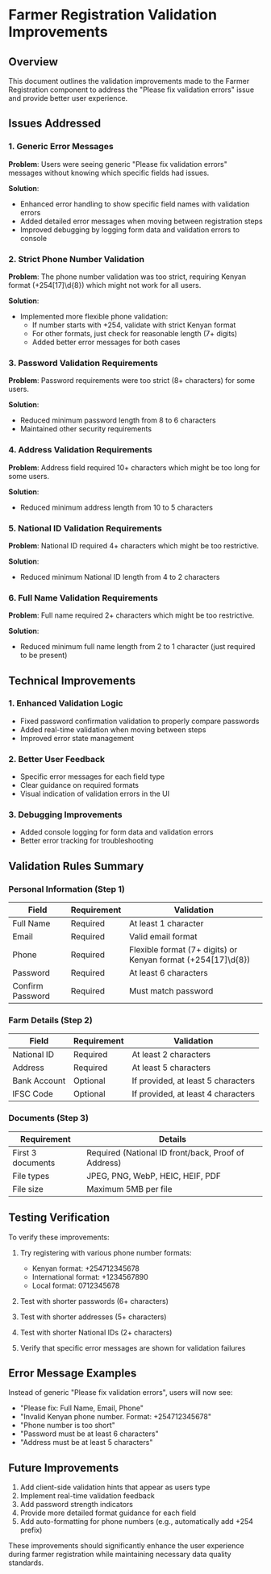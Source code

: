 # Farmer Registration Validation Improvements

## Overview
This document outlines the validation improvements made to the Farmer Registration component to address the "Please fix validation errors" issue and provide better user experience.

## Issues Addressed

### 1. Generic Error Messages
**Problem**: Users were seeing generic "Please fix validation errors" messages without knowing which specific fields had issues.

**Solution**: 
- Enhanced error handling to show specific field names with validation errors
- Added detailed error messages when moving between registration steps
- Improved debugging by logging form data and validation errors to console

### 2. Strict Phone Number Validation
**Problem**: The phone number validation was too strict, requiring Kenyan format (+254[17]\d{8}) which might not work for all users.

**Solution**:
- Implemented more flexible phone validation:
  - If number starts with +254, validate with strict Kenyan format
  - For other formats, just check for reasonable length (7+ digits)
  - Added better error messages for both cases

### 3. Password Validation Requirements
**Problem**: Password requirements were too strict (8+ characters) for some users.

**Solution**:
- Reduced minimum password length from 8 to 6 characters
- Maintained other security requirements

### 4. Address Validation Requirements
**Problem**: Address field required 10+ characters which might be too long for some users.

**Solution**:
- Reduced minimum address length from 10 to 5 characters

### 5. National ID Validation Requirements
**Problem**: National ID required 4+ characters which might be too restrictive.

**Solution**:
- Reduced minimum National ID length from 4 to 2 characters

### 6. Full Name Validation Requirements
**Problem**: Full name required 2+ characters which might be too restrictive.

**Solution**:
- Reduced minimum full name length from 2 to 1 character (just required to be present)

## Technical Improvements

### 1. Enhanced Validation Logic
- Fixed password confirmation validation to properly compare passwords
- Added real-time validation when moving between steps
- Improved error state management

### 2. Better User Feedback
- Specific error messages for each field type
- Clear guidance on required formats
- Visual indication of validation errors in the UI

### 3. Debugging Improvements
- Added console logging for form data and validation errors
- Better error tracking for troubleshooting

## Validation Rules Summary

### Personal Information (Step 1)
| Field | Requirement | Validation |
|-------|-------------|------------|
| Full Name | Required | At least 1 character |
| Email | Required | Valid email format |
| Phone | Required | Flexible format (7+ digits) or Kenyan format (+254[17]\d{8}) |
| Password | Required | At least 6 characters |
| Confirm Password | Required | Must match password |

### Farm Details (Step 2)
| Field | Requirement | Validation |
|-------|-------------|------------|
| National ID | Required | At least 2 characters |
| Address | Required | At least 5 characters |
| Bank Account | Optional | If provided, at least 5 characters |
| IFSC Code | Optional | If provided, at least 4 characters |

### Documents (Step 3)
| Requirement | Details |
|-------------|---------|
| First 3 documents | Required (National ID front/back, Proof of Address) |
| File types | JPEG, PNG, WebP, HEIC, HEIF, PDF |
| File size | Maximum 5MB per file |

## Testing Verification

To verify these improvements:

1. Try registering with various phone number formats:
   - Kenyan format: +254712345678
   - International format: +1234567890
   - Local format: 0712345678

2. Test with shorter passwords (6+ characters)

3. Test with shorter addresses (5+ characters)

4. Test with shorter National IDs (2+ characters)

5. Verify that specific error messages are shown for validation failures

## Error Message Examples

Instead of generic "Please fix validation errors", users will now see:

- "Please fix: Full Name, Email, Phone"
- "Invalid Kenyan phone number. Format: +254712345678"
- "Phone number is too short"
- "Password must be at least 6 characters"
- "Address must be at least 5 characters"

## Future Improvements

1. Add client-side validation hints that appear as users type
2. Implement real-time validation feedback
3. Add password strength indicators
4. Provide more detailed format guidance for each field
5. Add auto-formatting for phone numbers (e.g., automatically add +254 prefix)

These improvements should significantly enhance the user experience during farmer registration while maintaining necessary data quality standards.